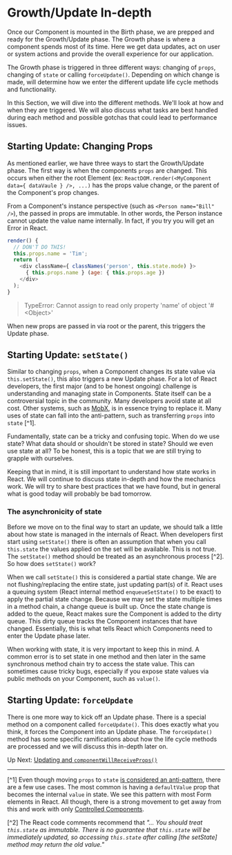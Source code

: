 # Growth/Update In-depth
 Once our Component is mounted in the Birth phase, we are prepped and ready for the Growth/Update phase. The Growth phase is where a component spends most of its time. Here we get data updates, act on user or system actions and provide the overall experience for our application.
 
 The Growth phase is triggered in three different ways: changing of `props`, changing of `state` or calling `forceUpdate()`. Depending on which change is made, will determine how we enter the different update life cycle methods and functionality.
 
 In this Section, we will dive into the different methods. We'll look at how and when they are triggered. We will also discuss what tasks are best handled during each method and possible gotchas that could lead to performance issues.
 
 ## Starting Update: Changing Props
  As mentioned earlier, we have three ways to start the Growth/Update phase. The first way is when the components `props` are changed. This occurs when either the root Element (ex: `ReactDOM.render(<MyComponent data={ dataVaule } />, ...)` has the props value change, or the parent of the Component's prop changes.
  
  From a Component's instance perspective (such as `<Person name="Bill" />`), the passed in props are immutable. In other words, the Person instance cannot update the value name internally. In fact, if you try you will get an Error in React.
  
  ```javascript
  render() {
    // DON'T DO THIS!
    this.props.name = 'Tim';
    return (
      <div className={ classNames('person', this.state.mode) }>
        { this.props.name } (age: { this.props.age })
      </div>
    );
  }
  ```
  
> TypeError: Cannot assign to read only property 'name' of object '#&lt;Object&gt;'

When new props are passed in via root or the parent, this triggers the Update phase.

## Starting Update: `setState()`
 Similar to changing `props`, when a Component changes its state value via `this.setState()`, this also triggers a new Update phase. For a lot of React developers, the first major (and to be honest ongoing) challenge is understanding and managing state in Components. State itself can be a controversial topic in the community. Many developers avoid state at all cost. Other systems, such as [MobX](http://mobxjs.github.io/mobx/), is in essence trying to replace it. Many uses of state can fall into the anti-pattern, such as transferring `props` into `state` [^1].
 
 Fundamentally, state can be a tricky and confusing topic. When do we use state? What data should or shouldn't be stored in state? Should we even use state at all? To be honest, this is a topic that we are still trying to grapple with ourselves. 
 
 Keeping that in mind, it is still important to understand how state works in React. We will continue to discuss state in-depth and how the mechanics work. We will try to share best practices that we have found, but in general what is good today will probably be bad tomorrow.
 
 ### The asynchronicity of state
 Before we move on to the final way to start an update, we should talk a little about how state is managed in the internals of React. When developers first start using `setState()` there is often an assumption that when you call `this.state` the values applied on the set will be available. This is not true. The `setState()` method should be treated as an asynchronous process [^2]. So how does `setState()` work?
 
 When we call `setState()` this is considered a partial state change. We are not flushing/replacing the entire state, just updating part(s) of it. React uses a queuing system (React internal method `enqueueSetState()` to be exact) to apply the partial state change. Because we may set the state multiple times in a method chain, a change queue is built up. Once the state change is added to the queue, React makes sure the Component is added to the dirty queue. This dirty queue tracks the Component instances that have changed. Essentially, this is what tells React which Components need to enter the Update phase later.
 
 When working with state, it is very important to keep this in mind. A common error is to set state in one method and then later in the same synchronous method chain try to access the state value. This can sometimes cause tricky bugs, especially if you expose state values via public methods on your Component, such as `value()`.
 
## Starting Update: `forceUpdate`
 There is one more way to kick off an Update phase. There is a special method on a component called `forceUpdate()`. This does exactly what you think, it forces the Component into an Update phase. The `forceUpdate()` method has some specific ramifications about how the life cycle methods are processed and we will discuss this in-depth later on.

 
 Up Next: [Updating and `componentWillReceiveProps()`](update/component_will_receive_props.md)
 
 ---
 
 [^1] Even though moving `props` to `state` [is considered an anti-pattern](https://facebook.github.io/react/tips/props-in-getInitialState-as-anti-pattern.html), there are a few use cases. The most common is having a `defaultValue` prop that becomes the internal `value` in state. We see this pattern with most Form elements in React. All though, there is a strong movement to get away from this and work with only [Controlled Components](https://facebook.github.io/react/docs/forms.html#controlled-components).
 
 [^2] The React code comments recommend that *"... You should treat `this.state` as immutable. There is no guarantee that `this.state` will be immediately updated, so accessing `this.state` after calling [the setState] method may return the old value."*
 